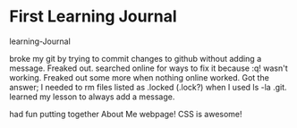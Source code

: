 # First Learning Journal  
learning-Journal  

broke my git by trying to commit changes to github without adding a message. Freaked out. searched online for ways to fix it because :q! wasn't working. Freaked out some more when nothing online worked. Got the answer; I needed to rm files listed as .locked (.lock?) when I used ls -la .git.  
learned my lesson to always add a message.   

had fun putting together About Me webpage! CSS is awesome!  
